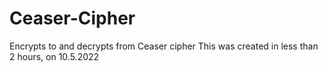 # Ceaser-Cipher
Encrypts to and decrypts from Ceaser cipher
This was created in less than 2 hours, on 10.5.2022

